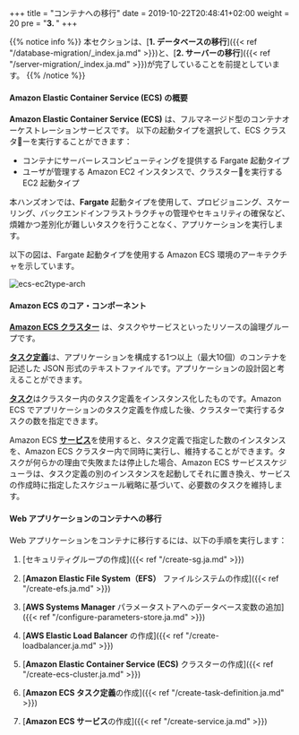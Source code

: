 +++
title = "コンテナへの移行"
date = 2019-10-22T20:48:41+02:00
weight = 20
pre = "<b>3. </b>"
+++

{{% notice info %}}
本セクションは、[**1. データベースの移行**]({{< ref "/database-migration/_index.ja.md" >}})と、[**2. サーバーの移行**]({{< ref "/server-migration/_index.ja.md" >}})が完了していることを前提としています。
{{% /notice %}}


#### Amazon Elastic Container Service (ECS) の概要

**Amazon Elastic Container Service (ECS)** は、フルマネージド型のコンテナオーケストレーションサービスです。
以下の起動タイプを選択して、ECS クラスターを実行することができます：

- コンテナにサーバーレスコンピューティングを提供する Fargate 起動タイプ
- ユーザが管理する Amazon EC2 インスタンスで、クラスターを実行する EC2 起動タイプ
  
本ハンズオンでは、**Fargate** 起動タイプを使用して、プロビジョニング、スケーリング、バックエンドインフラストラクチャの管理やセキュリティの確保など、煩雑かつ差別化が難しいタスクを行うことなく、アプリケーションを実行します。

以下の図は、Fargate 起動タイプを使用する Amazon ECS 環境のアーキテクチャを示しています。

![ecs-ec2type-arch](/ecs/overview-fargate.png)

#### Amazon ECS のコア・コンポーネント

<a href="https://docs.aws.amazon.com/AmazonECS/latest/developerguide/clusters.html" target="_blank">**Amazon ECS クラスター**</a> は、タスクやサービスといったリソースの論理グループです。

<a href="https://docs.aws.amazon.com/AmazonECS/latest/developerguide/task_definitions.html" target="_blank">**タスク定義**</a>は、アプリケーションを構成する1つ以上（最大10個）のコンテナを記述した JSON 形式のテキストファイルです。アプリケーションの設計図と考えることができます。

<a href="https://docs.aws.amazon.com/AmazonECS/latest/developerguide/scheduling_tasks.html" target="_blank">**タスク**</a>はクラスター内のタスク定義をインスタンス化したものです。Amazon ECS でアプリケーションのタスク定義を作成した後、クラスターで実行するタスクの数を指定できます。

Amazon ECS <a href="https://docs.aws.amazon.com/AmazonECS/latest/developerguide/ecs_services.html" target="_blank">**サービス**</a>を使用すると、タスク定義で指定した数のインスタンスを、Amazon ECS クラスター内で同時に実行し、維持することができます。タスクが何らかの理由で失敗または停止した場合、Amazon ECS サービススケジューラは、タスク定義の別のインスタンスを起動してそれに置き換え、サービスの作成時に指定したスケジュール戦略に基づいて、必要数のタスクを維持します。

#### Web アプリケーションのコンテナへの移行

Web アプリケーションをコンテナに移行するには、以下の手順を実行します：

1. [セキュリティグループの作成]({{< ref "/create-sg.ja.md" >}})

2. [**Amazon Elastic File System（EFS）** ファイルシステムの作成]({{< ref "/create-efs.ja.md" >}})

3. [**AWS Systems Manager** パラメータストアへのデータベース変数の追加]({{< ref "/configure-parameters-store.ja.md" >}})

4. [**AWS Elastic Load Balancer** の作成]({{< ref "/create-loadbalancer.ja.md" >}})

5. [**Amazon Elastic Container Service (ECS)** クラスターの作成]({{< ref "/create-ecs-cluster.ja.md" >}})

6. [**Amazon ECS タスク定義**の作成]({{< ref "/create-task-definition.ja.md" >}})

7. [**Amazon ECS サービス**の作成]({{< ref "/create-service.ja.md" >}})
